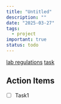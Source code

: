 ```yaml
---
title: "Untitled"
description: ""
date: "2025-03-27"
tags:
  - project
important: true
status: todo
---
```


[lab regulations](ECOTE%20Summer%202025%20-%20lab%20regulations.pdf)
[task](xml_to_cs.pdf)

## Action Items

- [ ] Task1
